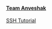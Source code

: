 #### [Team Anveshak](http://anveshak.team/)

[SSH Tutorial](https://www.nsc.liu.se/systems/ssh-tutorial.pdf)